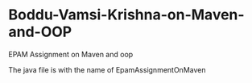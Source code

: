 # Boddu-Vamsi-Krishna-on-Maven-and-OOP
EPAM Assignment on Maven and oop



The java file is with the name of EpamAssignmentOnMaven
